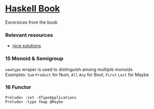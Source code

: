 # [Haskell Book](https://haskellbook.com://haskellbook.com/) 
Excersices from the book

### Relevant resources
* [nice solutions](https://github.com/djrollins/haskell-from-first-principles)

### 15 Monoid & Semigroup
`newtype` wraper is used to distinguish among multiple monoids  
Examples: `Sum` `Product` for Num, `All` `Any` for Bool, `First` `Last` for Maybe  

### 16 Functor
`Prelude> :set -XTypeApplications`  
`Prelude> :type fmap @Maybe`  
